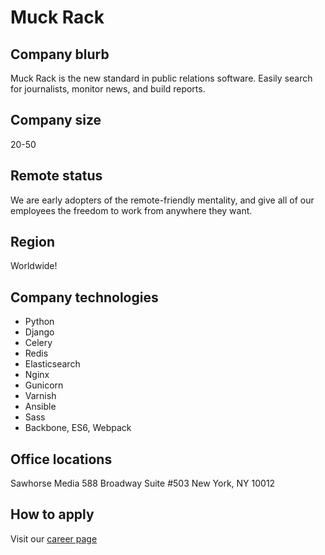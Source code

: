 # Muck Rack

## Company blurb

Muck Rack is the new standard in public relations software. Easily search for journalists, monitor news, and build reports.

## Company size

20-50

## Remote status

We are early adopters of the remote-friendly mentality, and give all of our employees the freedom to work from anywhere they want.

## Region

Worldwide!

## Company technologies

- Python
- Django
- Celery
- Redis
- Elasticsearch
- Nginx
- Gunicorn
- Varnish
- Ansible
- Sass
- Backbone, ES6, Webpack

## Office locations

Sawhorse Media
588 Broadway Suite #503
New York, NY 10012

## How to apply

Visit our [career page](https://muckrack.com/careers)
